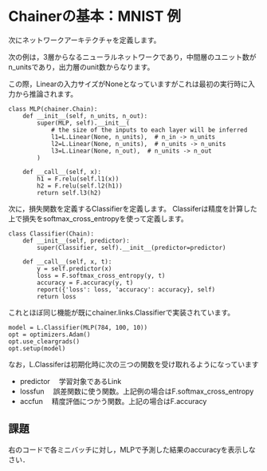 # Chainerの基本：MNIST 例

次にネットワークアーキテクチャを定義します。

次の例は，3層からなるニューラルネットワークであり，中間層のユニット数がn_unitsであり，出力層のunit数からなります。

この際，Linearの入力サイズがNoneとなっていますがこれは最初の実行時に入力から推論されます。

```
class MLP(chainer.Chain):
    def __init__(self, n_units, n_out):
        super(MLP, self).__init__(
            # the size of the inputs to each layer will be inferred
            l1=L.Linear(None, n_units),  # n_in -> n_units
            l2=L.Linear(None, n_units),  # n_units -> n_units
            l3=L.Linear(None, n_out),  # n_units -> n_out
        )

    def __call__(self, x):
        h1 = F.relu(self.l1(x))
        h2 = F.relu(self.l2(h1))
        return self.l3(h2)
```

次に，損失関数を定義するClassifierを定義します。
Classiferは精度を計算した上で損失をsoftmax_cross_entropyを使って定義します。

```
class Classifier(Chain):
    def __init__(self, predictor):
        super(Classifier, self).__init__(predictor=predictor)

    def __call__(self, x, t):
        y = self.predictor(x)
        loss = F.softmax_cross_entropy(y, t)
        accuracy = F.accuracy(y, t)
        report({'loss': loss, 'accuracy': accuracy}, self)
        return loss
```

これとほぼ同じ機能が既にchainer.links.Classifierで実装されています。

```
model = L.Classifier(MLP(784, 100, 10))
opt = optimizers.Adam()
opt.use_cleargrads()
opt.setup(model)
```

なお，L.Classiferは初期化時に次の三つの関数を受け取れるようになっています

* predictor
　学習対象であるLink
* lossfun
　誤差関数に使う関数。上記例の場合はF.softmax_cross_entropy
* accfun
　精度評価につかう関数。上記の場合はF.accuracy

## 課題

右のコードで各ミニバッチに対し，MLPで予測した結果のaccuracyを表示しなさい．

